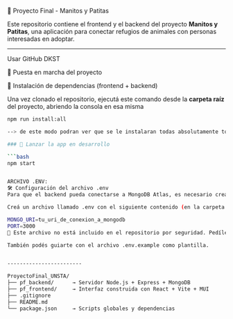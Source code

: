 🐾 Proyecto Final - Manitos y Patitas

Este repositorio contiene el frontend y el backend del proyecto **Manitos y Patitas**, una aplicación para conectar refugios de animales con personas interesadas en adoptar.

--------------------------
Usar GitHub DKST

🚀 Puesta en marcha del proyecto

🔧 Instalación de dependencias (frontend + backend)

Una vez clonado el repositorio, ejecutá este comando desde la **carpeta raíz** del proyecto, abriendo la consola en esa misma

```bash
npm run install:all

--> de este modo podran ver que se le instalaran todas absolutamente todas las dependencias del proyecto.

### 🚀 Lanzar la app en desarrollo

```bash 
npm start


ARCHIVO .ENV:
🛠️ Configuración del archivo .env
Para que el backend pueda conectarse a MongoDB Atlas, es necesario crear un archivo .env dentro de la carpeta pf_backend/.

Creá un archivo llamado .env con el siguiente contenido (en la carpeta Back esta el contenido que deberian poner recuerden que tiene que solicitar acceso a la BDD):

MONGO_URI=tu_uri_de_conexion_a_mongodb
PORT=3000
🔐 Este archivo no está incluido en el repositorio por seguridad. Pedíle a un integrante del equipo el contenido del .env, o configurá uno si ya tenés tu propia base de datos.

También podés guiarte con el archivo .env.example como plantilla.


------------------------

ProyectoFinal_UNSTA/
├── pf_backend/      → Servidor Node.js + Express + MongoDB
├── pf_frontend/     → Interfaz construida con React + Vite + MUI
├── .gitignore
├── README.md
└── package.json     → Scripts globales y dependencias